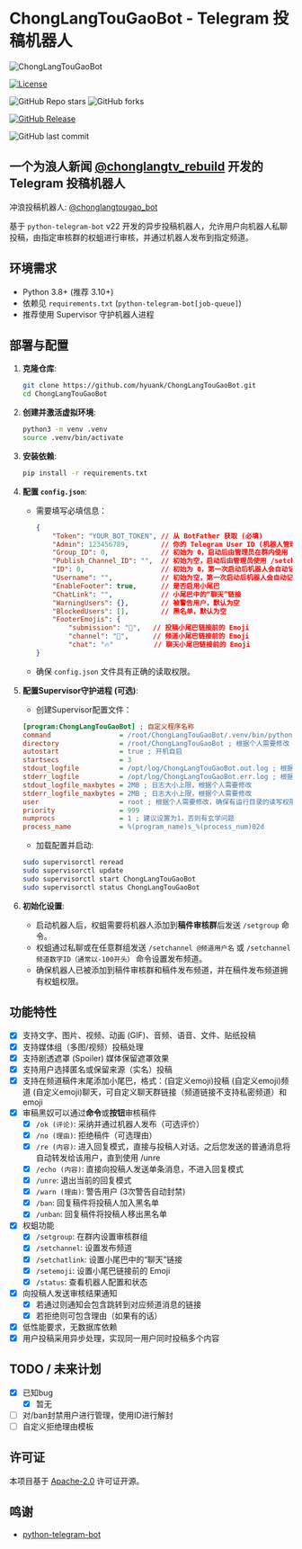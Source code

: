 # ChongLangTouGaoBot - Telegram 投稿机器人

![ChongLangTouGaoBot](https://socialify.git.ci/hyuank/ChongLangTouGaoBot/image?custom_description=&description=1&font=Source+Code+Pro&forks=1&issues=1&language=1&name=1&owner=1&pattern=Brick+Wall&pulls=1&stargazers=1&theme=Auto)

<!-- License: https://shields.io/category/license -->
[![License](https://img.shields.io/github/license/hyuank/ChongLangTouGaoBot?logo=apache)](https://github.com/hyuank/ChongLangTouGaoBot/blob/main/LICENSE)
<!-- Stars & Forks: https://shields.io/category/social -->
![GitHub Repo stars](https://img.shields.io/github/stars/hyuank/ChongLangTouGaoBot?style=flat&logo=github)
![GitHub forks](https://img.shields.io/github/forks/hyuank/ChongLangTouGaoBot?style=flat&logo=github)
<!-- Release: https://shields.io/category/version -->
[![GitHub Release](https://img.shields.io/github/v/release/hyuank/ChongLangTouGaoBot?logo=github)](https://github.com/hyuank/ChongLangTouGaoBot/releases)
<!-- Last Commit: https://shields.io/category/activity -->
![GitHub last commit](https://img.shields.io/github/last-commit/hyuank/ChongLangTouGaoBot?logo=github)

## 一个为浪人新闻 [@chonglangtv_rebuild](https://t.me/chonglangtv_rebuild) 开发的 Telegram 投稿机器人

冲浪投稿机器人: [@chonglangtougao_bot](https://t.me/chonglangtougao_bot)

基于 `python-telegram-bot` v22 开发的异步投稿机器人，允许用户向机器人私聊投稿，由指定审核群的权蛆进行审核，并通过机器人发布到指定频道。

## 环境需求

*   Python 3.8+ (推荐 3.10+)
*   依赖见 `requirements.txt` (`python-telegram-bot[job-queue]`)
*   推荐使用 Supervisor 守护机器人进程

## 部署与配置

1.  **克隆仓库**:
    ```bash
    git clone https://github.com/hyuank/ChongLangTouGaoBot.git
    cd ChongLangTouGaoBot
    ```

2.  **创建并激活虚拟环境**:
    ```bash
    python3 -m venv .venv
    source .venv/bin/activate
    ```

3.  **安装依赖**:
    ```bash
    pip install -r requirements.txt
    ```

4.  **配置 `config.json`**:
    *   需要填写必填信息：
        ```json
        {
            "Token": "YOUR_BOT_TOKEN", // 从 BotFather 获取 (必填)
            "Admin": 123456789,        // 你的 Telegram User ID (机器人管理员) (必填)
            "Group_ID": 0,             // 初始为 0，启动后由管理员在群内使用 /setgroup 设置
            "Publish_Channel_ID": "",  // 初始为空，启动后由管理员使用 /setchannel 设置
            "ID": 0,                   // 初始为 0，第一次启动后机器人会自动记录
            "Username": "",            // 初始为空，第一次启动后机器人会自动记录
            "EnableFooter": true,      // 是否启用小尾巴
            "ChatLink": "",            // 小尾巴中的“聊天”链接
            "WarningUsers": {},        // 被警告用户，默认为空
            "BlockedUsers": [],        // 黑名单，默认为空
            "FooterEmojis": {
                "submission": "👊",   // 投稿小尾巴链接前的 Emoji
                "channel": "🌊",      // 频道小尾巴链接前的 Emoji
                "chat": "🔥"          // 聊天小尾巴链接前的 Emoji
        }
        ```
    *   确保 `config.json` 文件具有正确的读取权限。

5.  **配置Supervisor守护进程 (可选)**:
    *   创建Supervisor配置文件：
      ```ini
      [program:ChongLangTouGaoBot] ; 自定义程序名称
      command                 = /root/ChongLangTouGaoBot/.venv/bin/python /root/ChongLangTouGaoBot/bot.py ; 根据个人需要修改
      directory               = /root/ChongLangTouGaoBot ; 根据个人需要修改
      autostart               = true ; 开机自启
      startsecs               = 3
      stdout_logfile          = /opt/log/ChongLangTouGaoBot.out.log ; 根据个人需要修改
      stderr_logfile          = /opt/log/ChongLangTouGaoBot.err.log ; 根据个人需要修改
      stdout_logfile_maxbytes = 2MB ; 日志大小上限，根据个人需要修改
      stderr_logfile_maxbytes = 2MB ; 日志大小上限，根据个人需要修改
      user                    = root ; 根据个人需要修改，确保有运行目录的读写权限
      priority                = 999
      numprocs                = 1 ; 建议设置为1，否则有玄学问题
      process_name            = %(program_name)s_%(process_num)02d
      ```
    *   加载配置并启动:
      ```bash
      sudo supervisorctl reread
      sudo supervisorctl update
      sudo supervisorctl start ChongLangTouGaoBot
      sudo supervisorctl status ChongLangTouGaoBot
      ```

6.  **初始化设置**:
    *   启动机器人后，权蛆需要将机器人添加到**稿件审核群**后发送 `/setgroup` 命令。
    *   权蛆通过私聊或在任意群组发送 `/setchannel @频道用户名` 或 `/setchannel 频道数字ID（通常以-100开头）` 命令设置发布频道。
    *   确保机器人已被添加到稿件审核群和稿件发布频道，并在稿件发布频道拥有权蛆权限。

## 功能特性

*   [x] 支持文字、图片、视频、动画 (GIF)、音频、语音、文件、贴纸投稿
*   [x] 支持媒体组（多图/视频）投稿处理
*   [x] 支持剧透遮罩 (Spoiler) 媒体保留遮罩效果
*   [x] 支持用户选择匿名或保留来源（实名）投稿
*   [x] 支持在频道稿件末尾添加小尾巴，格式：(自定义emoji)投稿 (自定义emoji)频道 (自定义emoji)聊天，可自定义聊天群链接（频道链接不支持私密频道）和emoji
*   [x] 审稿黑奴可以通过**命令**或**按钮**审核稿件
    *   [x] `/ok (评论)`: 采纳并通过机器人发布（可选评价）
    *   [x] `/no (理由)`: 拒绝稿件（可选理由）
    *   [x] `/re (内容)`: 进入回复模式，直接与投稿人对话。之后您发送的普通消息将自动转发给该用户，直到使用 /unre
    *   [x] `/echo (内容)`: 直接向投稿人发送单条消息，不进入回复模式
    *   [x] `/unre`: 退出当前的回复模式
    *   [x] `/warn (理由)`: 警告用户 (3次警告自动封禁)
    *   [x] `/ban`: 回复稿件将投稿人加入黑名单
    *   [x] `/unban`: 回复稿件将投稿人移出黑名单
*   [x] 权蛆功能
    *   [x] `/setgroup`: 在群内设置审核群组
    *   [x] `/setchannel`: 设置发布频道
    *   [x] `/setchatlink`: 设置小尾巴中的“聊天”链接
    *   [x] `/setemoji`: 设置小尾巴链接前的 Emoji
    *   [x] `/status`: 查看机器人配置和状态
*   [x] 向投稿人发送审核结果通知
    *   [x] 若通过则通知会包含跳转到对应频道消息的链接
    *   [x] 若拒绝则可包含理由（如果有的话）
*   [x] 低性能要求，无数据库依赖
*   [x] 用户投稿采用异步处理，实现同一用户同时投稿多个内容

## TODO / 未来计划
*   [x] 已知bug
    *   [x] 暂无
*   [ ] 对/ban封禁用户进行管理，使用ID进行解封
*   [ ] 自定义拒绝理由模板

## 许可证

本项目基于 [Apache-2.0](https://github.com/hyuank/ChongLangTouGaoBot/blob/main/LICENSE) 许可证开源。

## 鸣谢

*   [python-telegram-bot](https://github.com/python-telegram-bot/python-telegram-bot)
